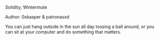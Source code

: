 Solidity; Wintermute

Author: 0xkasper & patronasxd

You can just hang outside in the sun all day tossing a ball around, or you can sit at your computer and do something that matters.
